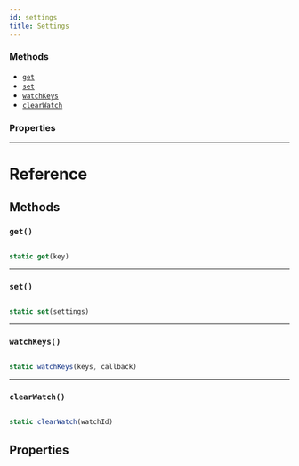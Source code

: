 ```yaml
---
id: settings
title: Settings
---
```


### Methods

- [`get`](../settings/#get)
- [`set`](../settings/#set)
- [`watchKeys`](../settings/#watchkeys)
- [`clearWatch`](../settings/#clearwatch)

### Properties

---

# Reference

## Methods

### `get()`

```javascript

static get(key)

```

---

### `set()`

```javascript

static set(settings)

```

---

### `watchKeys()`

```javascript

static watchKeys(keys, callback)

```

---

### `clearWatch()`

```javascript

static clearWatch(watchId)

```

## Properties
